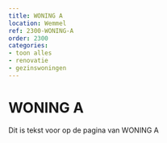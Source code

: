 ```yaml
---
title: WONING A
location: Wemmel
ref: 2300-WONING-A
order: 2300
categories:
- toon alles
- renovatie
- gezinswoningen
---
```

# WONING A

Dit is tekst voor op de pagina van WONING A
